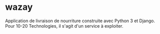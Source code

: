 # wazay
Application de livraison de nourriture construite avec Python 3 et Django.
Pour 10-20 Technologies, il s'agit d'un service à exploiter.
